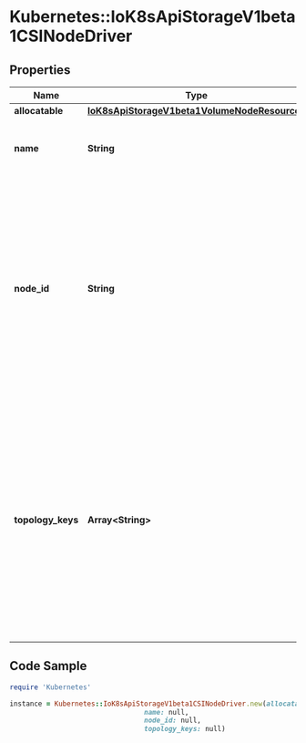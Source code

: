 # Kubernetes::IoK8sApiStorageV1beta1CSINodeDriver

## Properties

Name | Type | Description | Notes
------------ | ------------- | ------------- | -------------
**allocatable** | [**IoK8sApiStorageV1beta1VolumeNodeResources**](IoK8sApiStorageV1beta1VolumeNodeResources.md) |  | [optional] 
**name** | **String** | This is the name of the CSI driver that this object refers to. This MUST be the same name returned by the CSI GetPluginName() call for that driver. | 
**node_id** | **String** | nodeID of the node from the driver point of view. This field enables Kubernetes to communicate with storage systems that do not share the same nomenclature for nodes. For example, Kubernetes may refer to a given node as \&quot;node1\&quot;, but the storage system may refer to the same node as \&quot;nodeA\&quot;. When Kubernetes issues a command to the storage system to attach a volume to a specific node, it can use this field to refer to the node name using the ID that the storage system will understand, e.g. \&quot;nodeA\&quot; instead of \&quot;node1\&quot;. This field is required. | 
**topology_keys** | **Array&lt;String&gt;** | topologyKeys is the list of keys supported by the driver. When a driver is initialized on a cluster, it provides a set of topology keys that it understands (e.g. \&quot;company.com/zone\&quot;, \&quot;company.com/region\&quot;). When a driver is initialized on a node, it provides the same topology keys along with values. Kubelet will expose these topology keys as labels on its own node object. When Kubernetes does topology aware provisioning, it can use this list to determine which labels it should retrieve from the node object and pass back to the driver. It is possible for different nodes to use different topology keys. This can be empty if driver does not support topology. | [optional] 

## Code Sample

```ruby
require 'Kubernetes'

instance = Kubernetes::IoK8sApiStorageV1beta1CSINodeDriver.new(allocatable: null,
                                 name: null,
                                 node_id: null,
                                 topology_keys: null)
```


